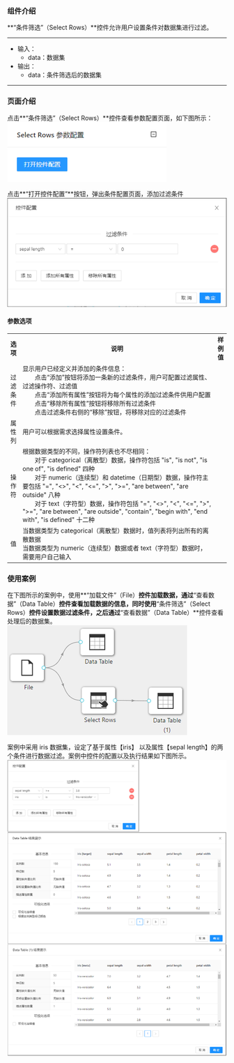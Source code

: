 ### 组件介绍
**“条件筛选”（Select Rows）**控件允许用户设置条件对数据集进行过滤。

<hr/>

- 输入：
  - data：数据集
- 输出：
  - data：条件筛选后的数据集

<hr/>


### 页面介绍
点击**“条件筛选”（Select Rows）**控件查看参数配置页面，如下图所示：  
[ ![](/img/aistudio/preprocess/select-rows/param.png) ](/img/aistudio/preprocess/select-rows/param.png)

点击**“打开控件配置”**按钮，弹出条件配置页面，添加过滤条件
[ ![](/img/aistudio/preprocess/select-rows/interaction.png) ](/img/aistudio/preprocess/select-rows/interaction.png)

#### 参数选项
<table>
  <tr>
    <th>选项</th>
    <th width="650">说明</th>
    <th>样例值</th>
  </tr>
  <tr>
      <td>过滤条件</td> 
      <td>
      显示用户已经定义并添加的条件信息：<br/>
      &emsp;&emsp;点击“添加”按钮将添加一条新的过滤条件，用户可配置过滤属性、过滤操作符、过滤值<br/>
      &emsp;&emsp;点击“添加所有属性”按钮将为每个属性的添加过滤条件供用户配置<br/>
      &emsp;&emsp;点击“移除所有属性”按钮将移除所有过滤条件<br/>
      &emsp;&emsp;点击过滤条件右侧的“移除”按钮，将移除对应的过滤条件
      </td> 
      <td></td>
  </tr>
  <tr>
      <td>属性列</td> 
      <td>
      用户可以根据需求选择属性设置条件。
      </td> 
      <td></td>
  </tr>
  <tr>
      <td>操作符</td> 
      <td>
      根据数据类型的不同，操作符列表也不尽相同：<br/>
      &emsp;&emsp;对于 categorical（离散型）数据，操作符包括 "is", "is not", "is one of", "is defined" 四种<br/>
      &emsp;&emsp;对于 numeric（连续型）和 datetime（日期型）数据，操作符主要包括 "=", "&lt;&gt;", "&lt;", "&lt;=", "&gt;", "&gt;=", "are between", "are outside" 八种<br/>
      &emsp;&emsp;对于 text（字符型）数据，操作符包括  "=", "&lt;&gt;", "&lt;", "&lt;=", "&gt;", "&gt;=", "are between", "are outside", "contain", "begin with", "end with", "is defined" 十二种
      </td> 
      <td></td>
  </tr>
  <tr>
      <td>值</td> 
      <td>
      当数据类型为 categorical（离散型）数据时，值列表将列出所有的离散数据<br/>
      当数据类型为 numeric（连续型）数据或者 text（字符型）数据时，需要用户自己输入
      </td> 
      <td></td>
  </tr>
</table>

### 使用案例
在下图所示的案例中，使用**“加载文件”（File）**控件加载数据，通过**“查看数据”（Data Table）**控件查看加载数据的信息，同时使用**“条件筛选”（Select Rows）**控件设置数据过滤条件，之后通过**“查看数据”（Data Table）**控件查看处理后的数据集。   
[ ![](/img/aistudio/preprocess/select-rows/workflow.png) ](/img/aistudio/preprocess/select-rows/workflow.png)

案例中采用 iris 数据集，设定了基于属性【iris】 以及属性【sepal length】的两个条件进行数据过滤。案例中控件的配置以及执行结果如下图所示。    
[ ![](/img/aistudio/preprocess/select-rows/workflow-result.png) ](/img/aistudio/preprocess/select-rows/workflow-result.png)